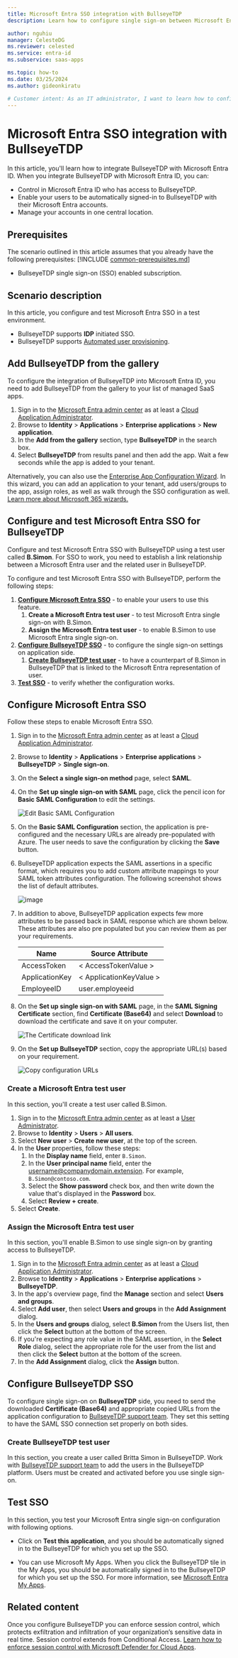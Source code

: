 ```yaml
---
title: Microsoft Entra SSO integration with BullseyeTDP
description: Learn how to configure single sign-on between Microsoft Entra ID and BullseyeTDP.

author: nguhiu
manager: CelesteDG
ms.reviewer: celested
ms.service: entra-id
ms.subservice: saas-apps

ms.topic: how-to
ms.date: 03/25/2024
ms.author: gideonkiratu

# Customer intent: As an IT administrator, I want to learn how to configure single sign-on between Microsoft Entra ID and BullseyeTDP so that I can control who has access to BullseyeTDP, enable automatic sign-in with Microsoft Entra accounts, and manage my accounts in one central location.
---
```


# Microsoft Entra SSO integration with BullseyeTDP

In this article,  you'll learn how to integrate BullseyeTDP with Microsoft Entra ID. When you integrate BullseyeTDP with Microsoft Entra ID, you can:

* Control in Microsoft Entra ID who has access to BullseyeTDP.
* Enable your users to be automatically signed-in to BullseyeTDP with their Microsoft Entra accounts.
* Manage your accounts in one central location.

## Prerequisites
The scenario outlined in this article assumes that you already have the following prerequisites:
[!INCLUDE [common-prerequisites.md](~/identity/saas-apps/includes/common-prerequisites.md)]
* BullseyeTDP single sign-on (SSO) enabled subscription.

## Scenario description

In this article,  you configure and test Microsoft Entra SSO in a test environment.

* BullseyeTDP supports **IDP** initiated SSO.
* BullseyeTDP supports [Automated user provisioning](bullseyetdp-provisioning-tutorial.md).

## Add BullseyeTDP from the gallery

To configure the integration of BullseyeTDP into Microsoft Entra ID, you need to add BullseyeTDP from the gallery to your list of managed SaaS apps.

1. Sign in to the [Microsoft Entra admin center](https://entra.microsoft.com) as at least a [Cloud Application Administrator](~/identity/role-based-access-control/permissions-reference.md#cloud-application-administrator).
1. Browse to **Identity** > **Applications** > **Enterprise applications** > **New application**.
1. In the **Add from the gallery** section, type **BullseyeTDP** in the search box.
1. Select **BullseyeTDP** from results panel and then add the app. Wait a few seconds while the app is added to your tenant.

 Alternatively, you can also use the [Enterprise App Configuration Wizard](https://portal.office.com/AdminPortal/home?Q=Docs#/azureadappintegration). In this wizard, you can add an application to your tenant, add users/groups to the app, assign roles, as well as walk through the SSO configuration as well. [Learn more about Microsoft 365 wizards.](/microsoft-365/admin/misc/azure-ad-setup-guides)

<a name='configure-and-test-azure-ad-sso-for-bullseyetdp'></a>

## Configure and test Microsoft Entra SSO for BullseyeTDP

Configure and test Microsoft Entra SSO with BullseyeTDP using a test user called **B.Simon**. For SSO to work, you need to establish a link relationship between a Microsoft Entra user and the related user in BullseyeTDP.

To configure and test Microsoft Entra SSO with BullseyeTDP, perform the following steps:

1. **[Configure Microsoft Entra SSO](#configure-azure-ad-sso)** - to enable your users to use this feature.
   1. **Create a Microsoft Entra test user** - to test Microsoft Entra single sign-on with B.Simon.
   1. **Assign the Microsoft Entra test user** - to enable B.Simon to use Microsoft Entra single sign-on.
1. **[Configure BullseyeTDP SSO](#configure-bullseyetdp-sso)** - to configure the single sign-on settings on application side.
   1. **[Create BullseyeTDP test user](#create-bullseyetdp-test-user)** - to have a counterpart of B.Simon in BullseyeTDP that is linked to the Microsoft Entra representation of user.
1. **[Test SSO](#test-sso)** - to verify whether the configuration works.

<a name='configure-azure-ad-sso'></a>

## Configure Microsoft Entra SSO

Follow these steps to enable Microsoft Entra SSO.

1. Sign in to the [Microsoft Entra admin center](https://entra.microsoft.com) as at least a [Cloud Application Administrator](~/identity/role-based-access-control/permissions-reference.md#cloud-application-administrator).
1. Browse to **Identity** > **Applications** > **Enterprise applications** > **BullseyeTDP** > **Single sign-on**.
1. On the **Select a single sign-on method** page, select **SAML**.
1. On the **Set up single sign-on with SAML** page, click the pencil icon for **Basic SAML Configuration** to edit the settings.

   ![Edit Basic SAML Configuration](common/edit-urls.png)

1. On the **Basic SAML Configuration** section, the application is pre-configured and the necessary URLs are already pre-populated with Azure. The user needs to save the configuration by clicking the **Save** button.

1. BullseyeTDP application expects the SAML assertions in a specific format, which requires you to add custom attribute mappings to your SAML token attributes configuration. The following screenshot shows the list of default attributes.

	![image](common/default-attributes.png)

1. In addition to above, BullseyeTDP application expects few more attributes to be passed back in SAML response which are shown below. These attributes are also pre populated but you can review them as per your requirements.
	
	| Name | Source Attribute|
	| ---- | --------------- |
	| AccessToken | < AccessTokenValue > |
	| ApplicationKey | < ApplicationKeyValue >|
	| EmployeeID | user.employeeid |

1. On the **Set up single sign-on with SAML** page, in the **SAML Signing Certificate** section,  find **Certificate (Base64)** and select **Download** to download the certificate and save it on your computer.

	![The Certificate download link](common/certificatebase64.png)

1. On the **Set up BullseyeTDP** section, copy the appropriate URL(s) based on your requirement.

	![Copy configuration URLs](common/copy-configuration-urls.png)

<a name='create-an-azure-ad-test-user'></a>

### Create a Microsoft Entra test user

In this section, you'll create a test user called B.Simon.

1. Sign in to the [Microsoft Entra admin center](https://entra.microsoft.com) as at least a [User Administrator](~/identity/role-based-access-control/permissions-reference.md#user-administrator).
1. Browse to **Identity** > **Users** > **All users**.
1. Select **New user** > **Create new user**, at the top of the screen.
1. In the **User** properties, follow these steps:
   1. In the **Display name** field, enter `B.Simon`.  
   1. In the **User principal name** field, enter the username@companydomain.extension. For example, `B.Simon@contoso.com`.
   1. Select the **Show password** check box, and then write down the value that's displayed in the **Password** box.
   1. Select **Review + create**.
1. Select **Create**.

<a name='assign-the-azure-ad-test-user'></a>

### Assign the Microsoft Entra test user

In this section, you'll enable B.Simon to use single sign-on by granting access to BullseyeTDP.

1. Sign in to the [Microsoft Entra admin center](https://entra.microsoft.com) as at least a [Cloud Application Administrator](~/identity/role-based-access-control/permissions-reference.md#cloud-application-administrator).
1. Browse to **Identity** > **Applications** > **Enterprise applications** > **BullseyeTDP**.
1. In the app's overview page, find the **Manage** section and select **Users and groups**.
1. Select **Add user**, then select **Users and groups** in the **Add Assignment** dialog.
1. In the **Users and groups** dialog, select **B.Simon** from the Users list, then click the **Select** button at the bottom of the screen.
1. If you're expecting any role value in the SAML assertion, in the **Select Role** dialog, select the appropriate role for the user from the list and then click the **Select** button at the bottom of the screen.
1. In the **Add Assignment** dialog, click the **Assign** button.

## Configure BullseyeTDP SSO

To configure single sign-on on **BullseyeTDP** side, you need to send the downloaded **Certificate (Base64)** and appropriate copied URLs from the application configuration to [BullseyeTDP support team](mailto:hello@bullseyetdp.com). They set this setting to have the SAML SSO connection set properly on both sides.

### Create BullseyeTDP test user

In this section, you create a user called Britta Simon in BullseyeTDP. Work with [BullseyeTDP support team](mailto:hello@bullseyetdp.com) to add the users in the BullseyeTDP platform. Users must be created and activated before you use single sign-on.

## Test SSO 

In this section, you test your Microsoft Entra single sign-on configuration with following options.

* Click on **Test this application**, and you should be automatically signed in to the BullseyeTDP for which you set up the SSO.

* You can use Microsoft My Apps. When you click the BullseyeTDP tile in the My Apps, you should be automatically signed in to the BullseyeTDP for which you set up the SSO. For more information, see [Microsoft Entra My Apps](/azure/active-directory/manage-apps/end-user-experiences#azure-ad-my-apps).

## Related content

Once you configure BullseyeTDP you can enforce session control, which protects exfiltration and infiltration of your organization’s sensitive data in real time. Session control extends from Conditional Access. [Learn how to enforce session control with Microsoft Defender for Cloud Apps](/cloud-app-security/proxy-deployment-aad).
